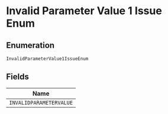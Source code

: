 
# Invalid Parameter Value 1 Issue Enum

## Enumeration

`InvalidParameterValue1IssueEnum`

## Fields

| Name |
|  --- |
| `INVALIDPARAMETERVALUE` |

